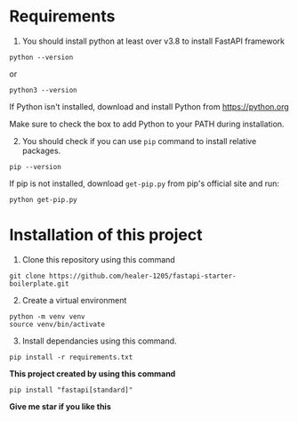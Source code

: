 # Requirements

1. You should install python at least over v3.8 to install FastAPI framework

```
python --version
```
or
```
python3 --version
```

If Python isn't installed, download and install Python from https://python.org

Make sure to check the box to add Python to your PATH during installation.

2. You should check if you can use `pip` command to install relative packages.

```
pip --version
```

If pip is not installed, download `get-pip.py` from pip's official site and run:
```
python get-pip.py
```

# Installation of this project

1. Clone this repository using this command

```
git clone https://github.com/healer-1205/fastapi-starter-boilerplate.git
```

2. Create a virtual environment

```
python -m venv venv
source venv/bin/activate
```
3. Install dependancies using this command.

```
pip install -r requirements.txt
```

**This project created by using this command**
```
pip install "fastapi[standard]"
```

**Give me star if you like this**